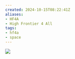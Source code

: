 ```yaml
---
created: 2024-10-15T08:22:41Z
aliases:
- HF4A
- High Frontier 4 All
tags:
- hf4a
- space
---
```


<div class="banner">

![](../blog/20240505195015-map.jpg)

</div>
